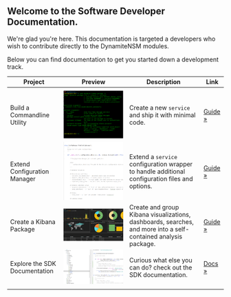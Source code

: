 ## Welcome to the Software Developer Documentation.
We're glad you're here. This documentation is targeted a developers who wish to contribute directly to the DynamiteNSM modules.

Below you can find documentation to get you started down a development track.

<style>
img {
    transition:transform 0.25s ease;
    position: relative;
}

img:hover {
    -webkit-transform:scale(1.5); /* or some other value */
    transform:scale(2);
    z-index: 9000;
}
</style>

| Project                       | Preview                                                   | Description                                                                                                    | Link                    |
|-------------------------------|-----------------------------------------------------------|----------------------------------------------------------------------------------------------------------------|-------------------------|
|                               |                                                           |                                                                                                                |                         |
| Build a Commandline Utility   | <img src="/data/img/new_cmd_util_example.png">            | Create a new `service` and ship it with minimal code.                                                          | [Guide »](404)     |
| Extend Configuration Manager  | <img src="/data/img/extending_configuration_manager.png"> | Extend a `service` configuration wrapper to handle additional configuration files and options.                 | [Guide »](404)     |
| Create a Kibana Package       | <img src="/data/img/kibana_package_dashboard.png">        | Create and group Kibana visualizations, dashboards, searches, and more into a self-contained analysis package. | [Guide »](404)     |
| Explore the SDK Documentation | <img src="/data/img/sdk_example.png">                     | Curious what else you can do? check out the SDK documentation.                                                 | [Docs »](SDK/) |
|                               |                                                           |                                                                                                                |                         |